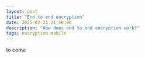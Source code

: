 ```yaml
---
layout: post
title: "End to end encryption"
date: 2025-02-21 21:50:00
description: "How does end to end encryption work?"
tags: encryption mobile 
---
```


<div class="cap"></div>
 

to come 